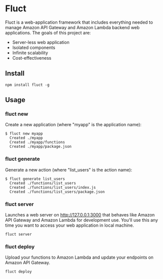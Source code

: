 # Fluct
Fluct is a web-application framework that includes everything needed to manage
Amazon API Gateway and Amazon Lambda backend web applications.
The goals of this project are:

- Server-less web application
- Isolated components
- Infinite scalability
- Cost-effectiveness

## Install
```
npm install fluct -g
```

## Usage
### fluct new
Create a new application (where "myapp" is the application name):

```
$ fluct new myapp
  Created ./myapp
  Created ./myapp/functions
  Created ./myapp/package.json
```

### fluct generate
Generate a new action (where "list_users" is the action name):

```
$ fluct generate list_users
  Created ./functions/list_users
  Created ./functions/list_users/index.js
  Created ./functions/list_users/package.json
```

### fluct server
Launches a web server on http://127.0.0.1:3000
that behaves like Amazon API Gateway and Amazon Lambda for development use.
You'll use this any time you want to access your web application in local machine.

```
fluct server
```

### fluct deploy
Upload your functions to Amazon Lambda and update your endpoints on Amazon API Gateway.

```
fluct deploy
```
